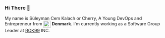 ### Hi There 👋

My name is Süleyman Cem Kalach or Cherry, A Young DevOps and Entrepreneur from <img width="23" align="center" src="https://image.flaticon.com/icons/png/512/555/555607.png"> **Denmark**. I'm currently working as a Software Group Leader at [ROK99](https://github.com/ROKNN) INC. 
